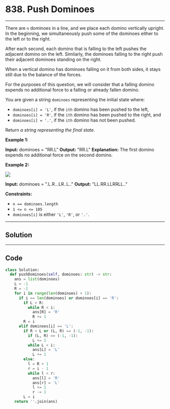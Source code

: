 # 838. Push Dominoes

---

There are `n` dominoes in a line, and we place each domino vertically upright. In the beginning, we simultaneously push some of the dominoes either to the left or to the right.

After each second, each domino that is falling to the left pushes the adjacent domino on the left. Similarly, the dominoes falling to the right push their adjacent dominoes standing on the right.

When a vertical domino has dominoes falling on it from both sides, it stays still due to the balance of the forces.

For the purposes of this question, we will consider that a falling domino expends no additional force to a falling or already fallen domino.

You are given a string `dominoes` representing the initial state where:

  * `dominoes[i] = 'L'`, if the `ith` domino has been pushed to the left,
  * `dominoes[i] = 'R'`, if the `ith` domino has been pushed to the right, and
  * `dominoes[i] = '.'`, if the `ith` domino has not been pushed.



Return _a string representing the final state_.

 

**Example 1:**


**Input:** dominoes = "RR.L"
**Output:** "RR.L"
**Explanation:** The first domino expends no additional force on the second domino.


**Example 2:**

![](https://s3-lc-upload.s3.amazonaws.com/uploads/2018/05/18/domino.png)


**Input:** dominoes = ".L.R...LR..L.."
**Output:** "LL.RR.LLRRLL.."


 

**Constraints:**

  * `n == dominoes.length`
  * `1 <= n <= 105`
  * `dominoes[i]` is either `'L'`, `'R'`, or `'.'`.

---

## Solution



---

## Code
```python
class Solution:
  def pushDominoes(self, dominoes: str) -> str:
    ans = list(dominoes)
    L = -1
    R = -1
    for i in range(len(dominoes) + 1):
      if i == len(dominoes) or dominoes[i] == 'R':
        if L < R:
          while R < i:
            ans[R] = 'R'
            R += 1
        R = i
      elif dominoes[i] == 'L':
        if R < L or (L, R) == (-1, -1):
          if (L, R) == (-1, -1):
            L += 1
          while L < i:
            ans[L] = 'L'
            L += 1
        else:
          l = R + 1
          r = i - 1
          while l < r:
            ans[l] = 'R'
            ans[r] = 'L'
            l += 1
            r -= 1
        L = i
    return ''.join(ans)
```